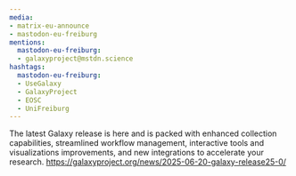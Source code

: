 ```yaml
---
media:
- matrix-eu-announce
- mastodon-eu-freiburg
mentions:
  mastodon-eu-freiburg:
  - galaxyproject@mstdn.science
hashtags:
  mastodon-eu-freiburg:
  - UseGalaxy
  - GalaxyProject
  - EOSC
  - UniFreiburg
---
```

The latest Galaxy release is here and is packed with enhanced collection capabilities, streamlined workflow management, interactive tools and visualizations improvements, and new integrations to accelerate your research.
https://galaxyproject.org/news/2025-06-20-galaxy-release25-0/